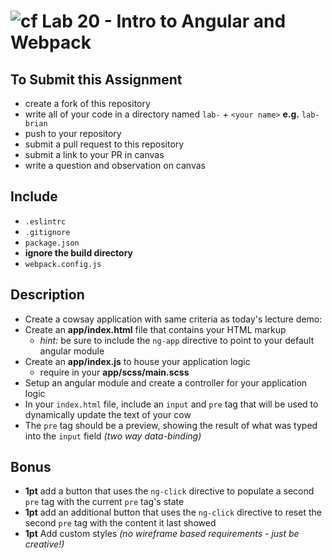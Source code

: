 ![cf](https://i.imgur.com/7v5ASc8.png) Lab 20 - Intro to Angular and Webpack
======

## To Submit this Assignment
  * create a fork of this repository
  * write all of your code in a directory named `lab-` + `<your name>` **e.g.** `lab-brian`
  * push to your repository
  * submit a pull request to this repository
  * submit a link to your PR in canvas
  * write a question and observation on canvas

## Include
  * `.eslintrc`
  * `.gitignore`
  * `package.json`
  * **ignore the build directory**
  * `webpack.config.js`

## Description
  * Create a cowsay application with same criteria as today's lecture demo:
  * Create an **app/index.html** file that contains your HTML markup
    * *hint:* be sure to include the `ng-app` directive to point to your default angular module
  * Create an **app/index.js** to house your application logic
    * require in your **app/scss/main.scss**
  * Setup an angular module and create a controller for your application logic
  * In your `index.html` file, include an `input` and `pre` tag that will be used to dynamically update the text of your cow
  * The `pre` tag should be a preview, showing the result of what was typed into the `input` field *(two way data-binding)*

## Bonus
  * **1pt** add a button that uses the `ng-click` directive to populate a second `pre` tag with the current `pre` tag's state
  * **1pt** add an additional button that uses the `ng-click` directive to reset the second `pre` tag with the content it last showed
  * **1pt** Add custom styles *(no wireframe based requirements - just be creative!)*
